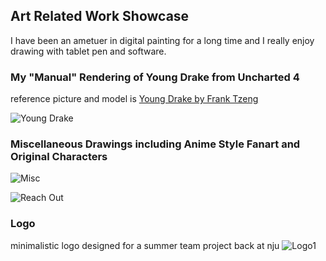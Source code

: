## Art Related Work Showcase

I have been an ametuer in digital painting for a long time and I really enjoy drawing with tablet pen and software.

### My "Manual" Rendering of Young Drake from Uncharted 4 
reference picture and model is [Young Drake by Frank Tzeng](https://www.artstation.com/artwork/eVBEY)

![Young Drake](http://imglf0.nosdn.127.net/img/L3pWV1luYk9ob2ZSQmlaYXZXdmdjbHpjakQvM1MvbXZWS09EbTN1OFZSVmtDMVlWSEp2OTNBPT0.png)

### Miscellaneous Drawings including Anime Style Fanart and Original Characters

![Misc](http://imglf.nosdn.127.net/img/L3pWV1luYk9ob2ZsMkRaSGNLMUg2RUR0SitIZUdueE5oSkNkQ2loWjFBVE9ncnVsOXlqZVpRPT0.png)

![Reach Out](http://imglf2.nosdn.127.net/img/L3pWV1luYk9ob2ZMb3pEOC9wdDU0L1BDUjlTK2hhdTdZemVqK3IrY0hhNTB0cWRWWDNLYnZRPT0.png)

### Logo 
minimalistic logo designed for a summer team project back at nju
![Logo1](http://imglf1.nosdn.127.net/img/L3pWV1luYk9ob2ZsMkRaSGNLMUg2TS91WXQ5Zm5UU25UZjlwWU5iR0dHSnVVbkc4YjNNUWhnPT0.jpg)
